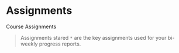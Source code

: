 Assignments
===========

Course Assignments 

> Assignments stared `*` are the key assignments used for your bi-weekly progress reports.
